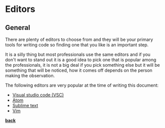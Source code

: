 # Editors

## General

There are plenty of editors to choose from and they will be your primary tools for writing code so finding one that you like is an important step.

It is a silly thing but most professionals use the same editors and if you don't want to stand out it is a good idea to pick one that is popular among the professionals, it is not a big deal if you pick something else but it will be something that will be noticed, how it comes off depends on the person making the observation.

The following editors are very popular at the time of writing this document:

* [Visual studio code (VSC)](https://code.visualstudio.com/)
* [Atom](https://atom.io/)
* [Sublime text](https://www.sublimetext.com/)
* [Vim](https://www.vim.org/about.php)

**[back](../README.md)**
